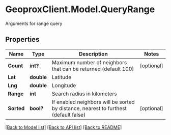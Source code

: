 # GeoproxClient.Model.QueryRange
Arguments for range query

## Properties

Name | Type | Description | Notes
------------ | ------------- | ------------- | -------------
**Count** | **int?** | Maximum number of neighbors that can be returned (default 100) | [optional] 
**Lat** | **double** | Latitude | 
**Lng** | **double** | Longitude | 
**Range** | **int** | Search radius in kilometers | 
**Sorted** | **bool?** | If enabled neighbors will be sorted by distance, nearest to furthest (default false) | [optional] 

[[Back to Model list]](../README.md#documentation-for-models) [[Back to API list]](../README.md#documentation-for-api-endpoints) [[Back to README]](../README.md)

